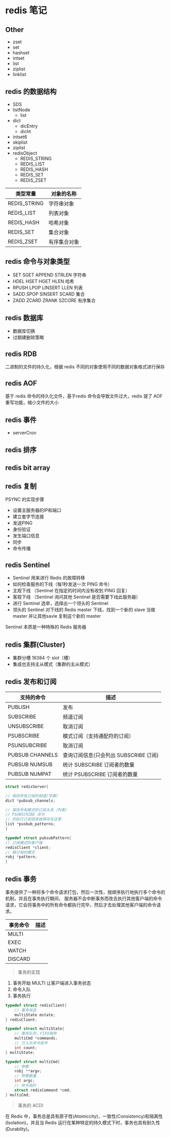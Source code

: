 # redis 笔记

## Other

- zset
- set
- hashset
- intset
- list
- ziplist
- linklist

## redis 的数据结构

- SDS
- listNode
  - list
- dict
  - dicEntry
  - dicht
- intset6
- skiplist
- ziplist
- redisObject
  - REDIS_STRING
  - REDIS_LIST
  - REDIS_HASH
  - REDIS_SET
  - REDIS_ZSET

| 类型常量     | 对象的名称   |
| ------------ | ------------ |
| REDIS_STRING | 字符串对象   |
| REDIS_LIST   | 列表对象     |
| REDIS_HASH   | 哈希对象     |
| REDIS_SET    | 集合对象     |
| REDIS_ZSET   | 有序集合对象 |

## redis 命令与对象类型

- SET SGET APPEND STRLEN 字符串
- HDEL HSET HGET HLEN 哈希
- RPUSH LPOP LINSERT LLEN 列表
- SADD SPOP SINSERT SCARD 集合
- ZADD ZCARD ZRANK SZCORE 有序集合

## redis 数据库

- 数据库切换
- 过期建删除策略

## redis RDB

二进制的文件的持久化，根据 redis 不同的对象使用不同的数据对象格式进行保存

## redis AOF

基于 redis 命令的持久化文件，基于redis 命令会导致文件过大，redis 提了 AOF 重写功能，缩小文件的大小

## redis 事件

- serverCron

## redis 排序

## redis bit array

## redis 复制

PSYNC 的实现步骤

- 设置主服务器的IP和端口
- 建立套字节连接
- 发送PING
- 身份验证
- 发生端口信息
- 同步
- 命令传播

## redis Sentinel

- Sentinel 用来进行 Redis  的故障转移
- 如何检查服务的下线（每1秒发送一次 PING 命令）
- 主观下线 （Sentinel 在指定的时间内没有收到 PING 回复）
- 客观下线 （Sentinel 询问其他 Sentinel 是否需要下线此服务器）
- 进行 Sentinel 选举，选择出一个领头的 Sentinel
- 领头的 Sentinel 对下线的 Redis master 下线，找到一个新的 slave 当做master 并让其他savle 复制这个新的 master

Sentinel 本质是一种特殊的 Redis 服务器

## redis 集群(Cluster)

- 集群分槽 16384 个 slot（槽）
- 集成也支持主从模式（集群的主从模式）

## redis 发布和订阅

| 支持的命令      | 描述                                  |
| --------------- | ------------------------------------- |
| PUBLISH         | 发布                                  |
| SUBSCRIBE       | 频道订阅                              |
| UNSUBSCRIBE     | 取消订阅                              |
| PSUBSCRIBE      | 模式订阅（支持通配符的订阅）          |
| PSUNSUBCRIBE    | 取消订阅                              |
| PUBSUB CHANNELS | 查询订阅信息(只会列出 SUBSCRIBE 订阅) |
| PUBSUB NUMSUB   | 统计 SUBSCRIBE 订阅者的数量           |
| PUBSUB NUMPAT   | 统计 PSUBSCRIBE 订阅者的数量          |

```c
struct redisServer{

// 保存所有订阅的频道(字典)
dict *pubsub_channels;

// 保存所有模式的订阅关系（列表）
// PSUBSCRIBE 命令
// 的执行订阅信息就保存在这里
list *pusbub_patterns;
}

typedef struct pubsubPattern{
// 订阅模式的客户端
redisClient *client;
// 被订阅的模式
robj *pattern;
}
```

## redis 事务

事务提供了一种将多个命令请求打包，然后一次性，按顺序执行地执行多个命令的机制，并且在事务执行期间，
服务器不会中断事务而改去执行其他客户端的命令请求，它会将事务中的所有命令都执行完毕，然后才去处理其他客户端的命令请求。

| 事务命令 | 描述 |
| -------- | ---- |
| MULTI    |
| EXEC     |
| WATCH    |
| DISCARD  |

> 事务的实现

1) 事务开始 MULTI 让客户端进入事务状态
2) 命令入队
3) 事务执行

```c
typedef struct redisClient{
    // 事务状态
    multiState mstate;
} redisClient;

typedef struct multiState{
    // 事务队列，FIFO顺序
    multiCmd *commands;
    // 已入队命令技术
    int count;
} multiState;

typedef struct multiCmd{
    // 参数
    robj **argv;
    // 参数数量
    int argc;
    // 命令指针
    struct redisCommand *cmd;
} multiCmd;
```

> 事务的 ACDI

在 Redis 中，事务总是具有原子性(Atomiccity)，一致性(Consistency)和隔离性(Isolation)，并且当 Redis 运行在某种特定的持久模式下时，事务也具有耐久性(Durablity)。
